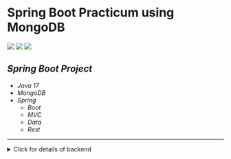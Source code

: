 # Spring Boot Practicum using MongoDB

![](https://img.shields.io/badge/java-v17-green)
![](https://img.shields.io/badge/spring--boot-v2.7.2-green)
![](https://img.shields.io/badge/swagger-v3.0.0-red)
## *Spring Boot Project*
- *Java 17*
- *MongoDB*
- *Spring*
    - *Boot*
    - *MVC*
    - *Data*
    - *Rest*
<hr>
<details>
<summary>Click for details of backend </summary><br>

1. [Controllers](https://github.com/OzerBey/FTTeknolojiPracticum/tree/main/src/main/java/com/ozer/ftspringpracticum/api/controllers)
2. Business
    * [Abstracts](https://github.com/OzerBey/FTTeknolojiPracticum/tree/main/src/main/java/com/ozer/ftspringpracticum/business/abstracts)
    * [Concretes](https://github.com/OzerBey/FTTeknolojiPracticum/tree/main/src/main/java/com/ozer/ftspringpracticum/business/concretes)
3. DataAccess
    * [Abstracts](https://github.com/OzerBey/FTTeknolojiPracticum/tree/main/src/main/java/com/ozer/ftspringpracticum/dataAccess)
4. Entities
    * [Concretes](https://github.com/OzerBey/FTTeknolojiPracticum/tree/main/src/main/java/com/ozer/ftspringpracticum/entities/concretes)
5. Core
    * [Abstracts](https://github.com/OzerBey/FTTeknolojiPracticum/tree/main/src/main/java/com/ozer/ftspringpracticum/core/abstracts)

    - *Utilities*
        * [Exceptions](https://github.com/OzerBey/FTTeknolojiPracticum/tree/main/src/main/java/com/ozer/ftspringpracticum/core/utilities/exceptions)
        * [Results](https://github.com/OzerBey/FTTeknolojiPracticum/tree/main/src/main/java/com/ozer/ftspringpracticum/core/utilities/results)

</details>

